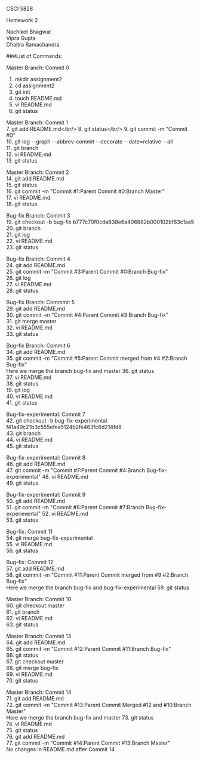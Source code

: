 CSCI 5828 <br/>

Homework 2 <br/>

Nachiket Bhagwat<br/>
Vipra Gupta<br/>
Chaitra Ramachandra<br/>

###List of Commands: <br/>

Master Branch: Commit 0<br/>
1. mkdir assignment2 <br/>
2. cd assignment2 <br/>
3. git init <br/>
4. touch README.md</br>
5. vi README.md</br>
6. git status</br>

Master Branch: Commit 1</br>
7. git add README.md</br/>
8. git status</br/>
9. git commit -m "Commit #0"<br/>
10. git log --graph --abbrev-commit --decorate --date=relative --all<br/>
11. git branch<br/>
12. vi README.md<br/>
13. git status<br/>

Master Branch: Commit 2<br/>
14. git add README.md<br/>
15. git status<br/>
16. git commit -m "Commit #1:Parent Commit #0:Branch Master"<br/>
17. vi README.md<br/>
18. git status<br/>

Bug-fix Branch: Commit 3<br/>
19. git checkout -b bug-fix b777c70f0cda838e6a406882b000102bf83c1aa5<br/>
20. git branch<br/>
21. git log<br/>
22. vi README.md<br/>
23. git status<br/>

Bug-fix Branch: Commit 4<br/>
24. git add README.md<br/>
25. git commit -m "Commit #3:Parent Commit #0:Branch Bug-fix"<br/>
26. git log<br/>
27. vi README.md<br/>
28. git status<br/>

Bug-fix Branch: Commmit 5<br/>
29. git add README.md<br/>
30. git commit -m "Commit #4:Parent Commit #3:Branch Bug-fix"<br/>
31. git merge master<br/>
32. vi README.md<br/>
33. git status<br/>

Bug-fix Branch: Commit 6<br/>
34. git add README.md<br/>
35. git commit -m "Commit #5:Parent Commit merged from #4 #2:Branch Bug-fix"<br/> 
Here we merge the branch bug-fix and master
36. git status<br/>
37. vi README.md<br/>
38. git status<br/>
19. git log<br/>
40. vi README.md<br/>
41. git status<br/>

Bug-fix-experimental: Commit 7<br/>
42. git checkout -b bug-fix-experimental f41a49c21b3c555efea5124b2fe463fc6d214fd8<br/>
43. git branch<br/>
44. vi README.md<br/>
45. git status<br/>

Bug-fix-experimental: Commit 8<br/>
46. git add README.md<br/>
47. git commit -m "Commit #7:Parent Commit #4:Branch Bug-fix-experimental"
48. vi README.md<br/>
49. git status<br/>

Bug-fix-experimental: Commit 9<br/>
50. git add README.md<br/>
51. git commit -m "Commit #8:Parent Commit #7:Branch Bug-fix-experimental"
52. vi README.md<br/>
53. git status<br/>

Bug-fix: Commit 11<br/>
54. git merge bug-fix-experimental<br/>
55. vi README.md<br/>
56. git status

Bug-fix: Commit 12<br/>
57. git add README.md<br/>
58. git commit -m "Commit #11:Parent Commit merged from #9 #2:Branch Bug-fix"<br/>
Here we merge the branch bug-fix and bug-fix-experimental
59. git status<br/>

Master Branch: Commit 10<br/>
60. git checkout master<br/>
61. git branch<br/>
62. vi README.md</br>
63. git status<br/>

Master Branch: Commit 13<br/>
64. git add README.md<br/>
65. git commit -m "Commit #12:Parent Commit #11:Branch Bug-fix"<br/>
66. git status<br/>
67. git checkout master<br/>
68. git merge bug-fix<br/>
69. vi README.md<br/>
70. git status<br/>

Master Branch: Commit 14<br/>
71. git add README.md<br/>
72. git commit -m "Commit #13:Parent Commit Merged #12 and #10:Branch Master"<br/>
Here we merge the branch bug-fix and master
73. git status<br/>
74. vi README.md<br/>
75. git status<br/>
76. git add README.md<br/>
77. git commit -m "Commit #14:Parent Commit #13:Branch Master"<br/>
No changes in README.md after Commit 14